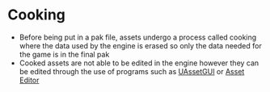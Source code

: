 # Cooking
- Before being put in a pak file, assets undergo a process called cooking where the data used by the engine is erased so only the data needed for the game is in the final pak
- Cooked assets are not able to be edited in the engine however they can be edited through the use of programs such as [UAssetGUI](https://github.com/atenfyr/UAssetGUI) or [Asset Editor](https://github.com/kaiheilos/Utilities)